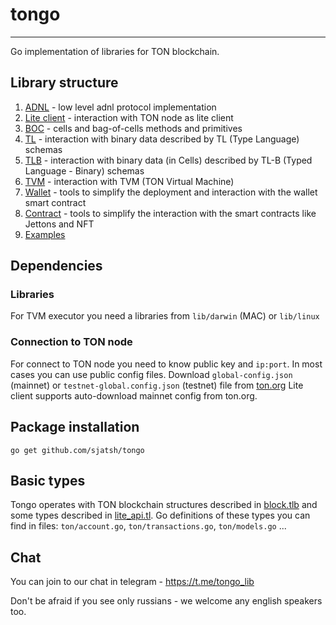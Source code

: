 # tongo
***
Go implementation of libraries for TON blockchain.

## Library structure
1. [ADNL](liteclient/README.md) - low level adnl protocol implementation
2. [Lite client](liteapi/README.md) - interaction with TON node as lite client
3. [BOC](boc/README.md) - cells and bag-of-cells methods and primitives
4. [TL](tl/README.md) - interaction with binary data described by TL (Type Language) schemas
5. [TLB](tlb/README.md) - interaction with binary data (in Cells) described by TL-B (Typed Language - Binary) schemas
6. [TVM](tvm/README.md) - interaction with TVM (TON Virtual Machine)
7. [Wallet](wallet/README.md) - tools to simplify the deployment and interaction with the wallet smart contract
8. [Contract](contract/README.md) - tools to simplify the interaction with the smart contracts like Jettons and NFT
9. [Examples](examples)

## Dependencies
### Libraries
For TVM executor you need a libraries from `lib/darwin` (MAC) or `lib/linux`
### Connection to TON node
For connect to TON node you need to know public key and `ip:port`. In most cases you can use public config files. 
Download `global-config.json` (mainnet) or `testnet-global.config.json` (testnet) file from [ton.org](https://ton.org/docs/#/)
Lite client supports auto-download mainnet config from ton.org.
## Package installation

```shell
go get github.com/sjatsh/tongo
```

## Basic types
Tongo operates with TON blockchain structures described in [block.tlb](https://github.com/ton-blockchain/ton/blob/master/crypto/block/block.tlb)
and some types described in [lite_api.tl](https://github.com/ton-blockchain/ton/blob/master/tl/generate/scheme/lite_api.tl).
Go definitions of these types you can find in files: `ton/account.go`, `ton/transactions.go`, `ton/models.go` ... 

## Chat

You can join to our chat in telegram - https://t.me/tongo_lib 

Don't be afraid if you see only russians - we welcome any english speakers too.

